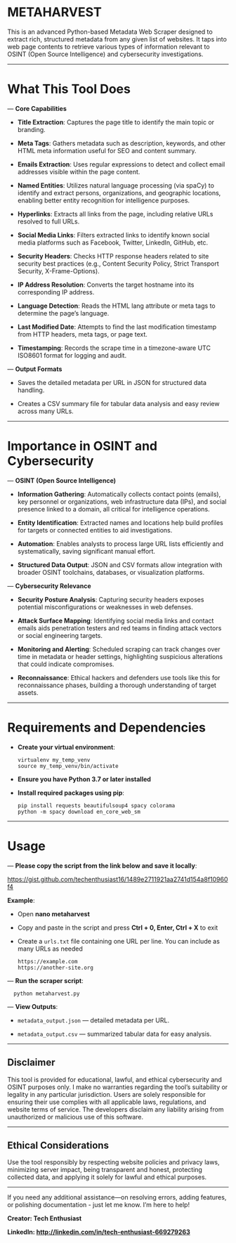 # METAHARVEST

This is an advanced Python-based Metadata Web Scraper designed to extract rich, structured metadata from any given list of websites. It taps into web page contents to retrieve various types of information relevant to OSINT (Open Source Intelligence) and cybersecurity investigations.



---

# What This Tool Does

— **Core Capabilities**


- **Title Extraction**: Captures the page title to identify the main topic or branding.

- **Meta Tags**: Gathers metadata such as description, keywords, and other HTML meta information useful for SEO and content summary.

- **Emails Extraction**: Uses regular expressions to detect and collect email addresses visible within the page content.

- **Named Entities**: Utilizes natural language processing (via spaCy) to identify and extract persons, organizations, and geographic locations, enabling better entity recognition for intelligence purposes.

- **Hyperlinks**: Extracts all links from the page, including relative URLs resolved to full URLs.

- **Social Media Links**: Filters extracted links to identify known social media platforms such as Facebook, Twitter, LinkedIn, GitHub, etc.
  
- **Security Headers**: Checks HTTP response headers related to site security best practices (e.g., Content Security Policy, Strict Transport Security, X-Frame-Options).

- **IP Address Resolution**: Converts the target hostname into its corresponding IP address.

- **Language Detection**: Reads the HTML lang attribute or meta tags to determine the page’s language.

- **Last Modified Date**: Attempts to find the last modification timestamp from HTTP headers, meta tags, or page text.

- **Timestamping**: Records the scrape time in a timezone-aware UTC ISO8601 format for logging and audit.



— **Output Formats**

- Saves the detailed metadata per URL in JSON for structured data handling.

- Creates a CSV summary file for tabular data analysis and easy review across many URLs.


---

# Importance in OSINT and Cybersecurity

— **OSINT (Open Source Intelligence)**


- **Information Gathering**: Automatically collects contact points (emails), key personnel or organizations, web infrastructure data (IPs), and social presence linked to a domain, all critical for intelligence operations.

- **Entity Identification**: Extracted names and locations help build profiles for targets or connected entities to aid investigations.

- **Automation**: Enables analysts to process large URL lists efficiently and systematically, saving significant manual effort.

- **Structured Data Output**: JSON and CSV formats allow integration with broader OSINT toolchains, databases, or visualization platforms.



— **Cybersecurity Relevance**

- **Security Posture Analysis**: Capturing security headers exposes potential misconfigurations or weaknesses in web defenses.

- **Attack Surface Mapping**: Identifying social media links and contact emails aids penetration testers and red teams in finding attack vectors or social engineering targets.

- **Monitoring and Alerting**: Scheduled scraping can track changes over time in metadata or header settings, highlighting suspicious alterations that could indicate compromises.

- **Reconnaissance**: Ethical hackers and defenders use tools like this for reconnaissance phases, building a thorough understanding of target assets.


---


# Requirements and Dependencies

- **Create your virtual environment**:

      virtualenv my_temp_venv
      source my_temp_venv/bin/activate 
  

- **Ensure you have Python 3.7 or later installed**

- **Install required packages using pip**:

      pip install requests beautifulsoup4 spacy colorama
      python -m spacy download en_core_web_sm


- - - 

# Usage

— **Please copy the script from the link below and save it locally**:
  
https://gist.github.com/techenthusiast16/1489e2711921aa2741d154a8f10960f4

**Example**:

- Open **nano metaharvest**
- Copy and paste in the script and press
**Ctrl + 0, Enter, Ctrl + X** to exit

- Create a `urls.txt` file containing one URL per line. You can include as many URLs as needed

      https://example.com
      https://another-site.org

— **Run the scraper script**:

      python metaharvest.py


— **View Outputs**:
  
   - `metadata_output.json` — detailed metadata per URL.
     
   - `metadata_output.csv` — summarized tabular data for easy analysis.
 

- - - 

## Disclaimer

This tool is provided for educational, lawful, and ethical cybersecurity and OSINT purposes only. I make no warranties regarding the tool’s suitability or legality in any particular jurisdiction. Users are solely responsible for ensuring their use complies with all applicable laws, regulations, and website terms of service. The developers disclaim any liability arising from unauthorized or malicious use of this software.


- - - 


## Ethical Considerations

Use the tool responsibly by respecting website policies and privacy laws, minimizing server impact, being transparent and honest, protecting collected data, and applying it solely for lawful and ethical purposes.


- - - 

If you need any additional assistance—on resolving errors, adding features, or polishing documentation - just let me know. I’m here to help!

**Creator: Tech Enthusiast** 

**LinkedIn: http://linkedin.com/in/tech-enthusiast-669279263**
